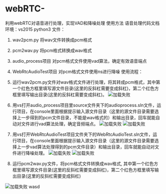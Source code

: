 # webRTC-
利用webRTC对语音进行处理，实现VAD和降噪处理
使用方法
语音处理代码文档
环境：vs2015  python3
文件：
1.	wav2pcm.py  将wav文件转换成pcm格式
2.	pcm2wav.py  将pcm格式转换成wav格式
3.	audio_process项目 对pcm格式文件使用vad算法，确定有效语音端点
4.	WebRtcAudioTest项目 对pcm格式文件使用ns进行降噪
使用流程：
1.	运行wav2pcm.py文件对wav格式文件进行处理，将其转成pcm格式，其中第一个红色方框里填写源文件目录(这里的反斜杠需要变成斜杠)，第二个红色方框里填写输出目录(这里的反斜杠需要变成斜杠)。
![加载失败](https://github.com/xiyihong/webRTC-/raw/master/images/1.png)
2.	用vs打开audio_process项目里source文件夹下的audioprocess.sln文件，运行项目，在console里面根据提示输入源文件目录（这里的源文件目录需要选择上一步得到的pcm文件目录，不能是wav格式的）和输出目录，回车就能自动对文件进行vad算法处理，确定音频端点。
![加载失败](https://github.com/xiyihong/webRTC-/raw/master/images/2.png)
![加载失败](https://github.com/xiyihong/webRTC-/raw/master/images/3.png)
 
3.	用vs打开WebRtcAudioTest项目文件夹下的WebRtcAudioTest.sln文件，运行项目，在console里面根据提示输入源文件目录（这里的源文件目录需要选择上一步vad算法处理得到的pcm文件目录）和输出目录，回车就能自动对文件进行降噪处理。
![加载失败](https://github.com/xiyihong/webRTC-/raw/master/images/4.png)
![加载失败](https://github.com/xiyihong/webRTC-/raw/master/images/5.png)
 
4.	运行pcm2wav.py文件，将pcm格式文件转换成wav格式, 其中第一个红色方框里填写源文件目录(这里的反斜杠需要变成斜杠)，第二个红色方框里填写输出目录(这里的反斜杠需要变成斜杠)
 
![加载失败](https://github.com/xiyihong/webRTC-/raw/master/images/6.png)
wasd

